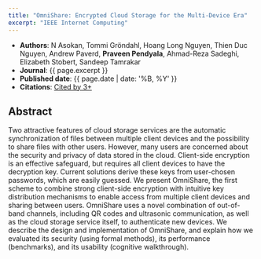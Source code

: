 ```yaml
---
title: "OmniShare: Encrypted Cloud Storage for the Multi-Device Era"
excerpt: "IEEE Internet Computing"
---
```


- __Authors__: N Asokan, Tommi Gröndahl, Hoang Long Nguyen, Thien Duc Nguyen, Andrew Paverd, __Praveen Pendyala__, Ahmad-Reza Sadeghi, Elizabeth Stobert, Sandeep Tamrakar
- __Journal__: {{ page.excerpt }}
- __Published date__: {{ page.date | date: '%B, %Y' }}
- __Citations__: [Cited by 3+](https://scholar.google.co.in/citations?hl=en&user=tYbRkmYAAAAJ&view_op=list_works&sortby=pubdate#d=gs_md_cita-d&u=%2Fcitations%3Fview_op%3Dview_citation%26hl%3Den%26user%3DtYbRkmYAAAAJ%26sortby%3Dpubdate%26citation_for_view%3DtYbRkmYAAAAJ%3AIjCSPb-OGe4C%26tzom%3D-60)


Abstract
----
Two attractive features of cloud storage services are the automatic synchronization of files between multiple client devices and the possibility to share files with other users. However, many users are concerned about the security and privacy of data stored in the cloud. Client-side encryption is an effective safeguard, but requires all client devices to have the decryption key. Current solutions derive these keys from user-chosen passwords, which are easily guessed. We present OmniShare, the first scheme to combine strong client-side encryption with intuitive key distribution mechanisms to enable access from multiple client devices and sharing between users. OmniShare uses a novel combination of out-of-band channels, including QR codes and ultrasonic communication, as well as the cloud storage service itself, to authenticate new devices. We describe the design and implementation of OmniShare, and explain how we evaluated its security (using formal methods), its performance (benchmarks), and its usability (cognitive walkthrough).